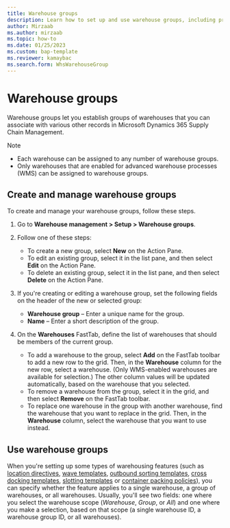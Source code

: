 ```yaml
---
title: Warehouse groups
description: Learn how to set up and use warehouse groups, including prerequisites and a step-by-step process for creating and managing warehouse groups.
author: Mirzaab
ms.author: mirzaab
ms.topic: how-to
ms.date: 01/25/2023
ms.custom: bap-template
ms.reviewer: kamaybac
ms.search.form: WhsWarehouseGroup
---
```


# Warehouse groups

Warehouse groups let you establish groups of warehouses that you can associate with various other records in Microsoft Dynamics 365 Supply Chain Management.

> [!NOTE]
>
> - Each warehouse can be assigned to any number of warehouse groups.
> - Only warehouses that are enabled for advanced warehouse processes (WMS) can be assigned to warehouse groups.

## Create and manage warehouse groups

To create and manage your warehouse groups, follow these steps.

1. Go to **Warehouse management \> Setup \> Warehouse groups**.
1. Follow one of these steps:

    - To create a new group, select **New** on the Action Pane.
    - To edit an existing group, select it in the list pane, and then select **Edit** on the Action Pane.
    - To delete an existing group, select it in the list pane, and then select **Delete** on the Action Pane.

1. If you're creating or editing a warehouse group, set the following fields on the header of the new or selected group:

    - **Warehouse group** – Enter a unique name for the group.
    - **Name** – Enter a short description of the group.

1. On the **Warehouses** FastTab, define the list of warehouses that should be members of the current group.

    - To add a warehouse to the group, select **Add** on the FastTab toolbar to add a new row to the grid. Then, in the **Warehouse** column for the new row, select a warehouse. (Only WMS-enabled warehouses are available for selection.) The other column values will be updated automatically, based on the warehouse that you selected.
    - To remove a warehouse from the group, select it in the grid, and then select **Remove** on the FastTab toolbar.
    - To replace one warehouse in the group with another warehouse, find the warehouse that you want to replace in the grid. Then, in the **Warehouse** column, select the warehouse that you want to use instead.

## Use warehouse groups

When you're setting up some types of warehousing features (such as [location directives](create-location-directive.md), [wave templates](wave-templates.md), [outbound sorting templates](outbound-sorting.md), [cross docking templates](planned-cross-docking.md), [slotting templates](warehouse-slotting.md) or [container packing policies](packing-containers.md)), you can specify whether the feature applies to a single warehouse, a group of warehouses, or all warehouses. Usually, you'll see two fields: one where you select the warehouse scope (*Warehouse*, *Group*, or *All*) and one where you make a selection, based on that scope (a single warehouse ID, a warehouse group ID, or all warehouses).
